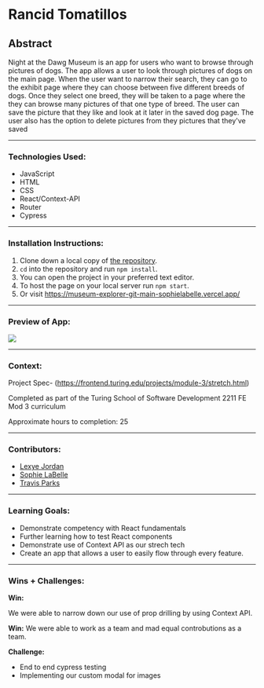 # Rancid Tomatillos

## Abstract
Night at the Dawg Museum is an app for users who want to browse through pictures of dogs. The app allows a user to look through pictures of dogs on the main page. When the user want to narrow their search, they can go to the exhibit page where they can choose between five different breeds of dogs. Once they select one breed, they will be taken to a page where the they can browse many pictures of that one type of breed. The user can save the picture that they like and look at it later in the saved dog page. The user also has the option to delete pictures from they pictures that they've saved

***

### Technologies Used:
- JavaScript
- HTML
- CSS
- React/Context-API
- Router
- Cypress

***

### Installation Instructions:

1. Clone down a local copy of [the repository](hhttps://github.com/sophielabelle/museum-explorer).
2. `cd` into the repository and run `npm install`.
3. You can open the project in your preferred text editor.
4. To host the page on your local server run `npm start`.
5. Or visit https://museum-explorer-git-main-sophielabelle.vercel.app/
***
### Preview of App:
![](https://media.giphy.com/media/v1.Y2lkPTc5MGI3NjExMjNlMjA2NGNlZDI3NzVkMjljZjZjYzg2MWZmNjkwMmJjNWYwNzZmZSZjdD1n/1ny8UeiV3AO8X9gz8m/giphy.gif)
***

### Context:
Project Spec- (https://frontend.turing.edu/projects/module-3/stretch.html)

Completed as part of the Turing School of Software Development 2211 FE Mod 3 curriculum

Approximate hours to completion: 25
***

### Contributors:
- [Lexye Jordan](https://github.com/Lexyful)
- [Sophie LaBelle](https://github.com/sophielabelle)
- [Travis Parks](https://github.com/LeftyLincoln/)
***

### Learning Goals:

- Demonstrate competency with React fundamentals 
- Further learning how to test React components 
- Demonstrate use of Context API as our strech tech
- Create an app that allows a user to easily flow through every feature.
***

### Wins + Challenges:

**Win:**

 We were able to narrow down our use of prop drilling by using Context API.

**Win:**
  We were able to work as a team and mad equal controbutions as a team.

**Challenge:**

- End to end cypress testing
- Implementing our custom modal for images

